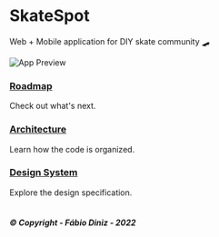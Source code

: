 # SkateSpot

Web + Mobile application for DIY skate community 🛹

![App Preview](https://user-images.githubusercontent.com/10063057/165005639-6edc9319-bd31-4857-b25f-453a2e5eaf19.png)

### [Roadmap](https://github.com/users/fabiodiniz/projects/1)

Check out what's next.

### [Architecture](https://github.com/fabiodiniz/skate-spot/wiki/Architecture)

Learn how the code is organized.

### [Design System](https://github.com/fabiodiniz/skate-spot/wiki/Design-System)

Explore the design specification.
<br />
<br />

##### &copy; Copyright - Fábio Diniz - 2022
